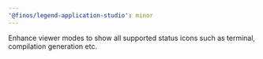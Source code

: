 ```yaml
---
'@finos/legend-application-studio': minor
---
```


Enhance viewer modes to show all supported status icons such as terminal, compilation generation etc.


